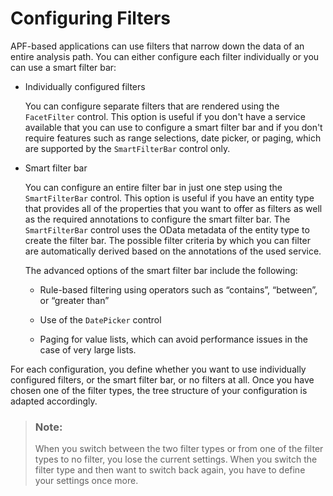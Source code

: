 <!-- loio4393cc4a27374834aad72af92d584601 -->

# Configuring Filters

APF-based applications can use filters that narrow down the data of an entire analysis path. You can either configure each filter individually or you can use a smart filter bar:

-   Individually configured filters

    You can configure separate filters that are rendered using the `FacetFilter` control. This option is useful if you don't have a service available that you can use to configure a smart filter bar and if you don't require features such as range selections, date picker, or paging, which are supported by the `SmartFilterBar` control only.

-   Smart filter bar

    You can configure an entire filter bar in just one step using the `SmartFilterBar` control. This option is useful if you have an entity type that provides all of the properties that you want to offer as filters as well as the required annotations to configure the smart filter bar. The `SmartFilterBar` control uses the OData metadata of the entity type to create the filter bar. The possible filter criteria by which you can filter are automatically derived based on the annotations of the used service.

    The advanced options of the smart filter bar include the following:

    -   Rule-based filtering using operators such as “contains”, “between”, or “greater than”

    -   Use of the `DatePicker` control

    -   Paging for value lists, which can avoid performance issues in the case of very large lists.



For each configuration, you define whether you want to use individually configured filters, or the smart filter bar, or no filters at all. Once you have chosen one of the filter types, the tree structure of your configuration is adapted accordingly.

> ### Note:  
> When you switch between the two filter types or from one of the filter types to no filter, you lose the current settings. When you switch the filter type and then want to switch back again, you have to define your settings once more.

